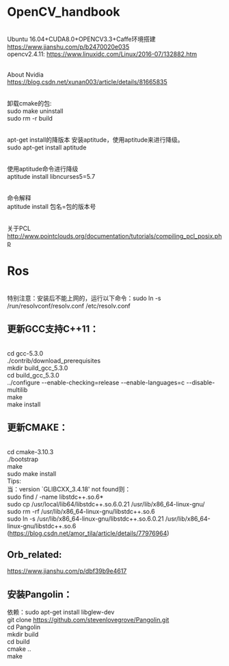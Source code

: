 # OpenCV_handbook
<br>Ubuntu 16.04+CUDA8.0+OPENCV3.3+Caffe环境搭建
<br>https://www.jianshu.com/p/b2470020e035
<br>opencv2.4.11: https://www.linuxidc.com/Linux/2016-07/132882.htm


<br>About Nvidia
<br>https://blog.csdn.net/xunan003/article/details/81665835


<br>卸载cmake的包:
<br>sudo make uninstall
<br>sudo rm -r build




<br>apt-get install的降版本 安装aptitude，使用aptitude来进行降级。　　
<br>sudo apt-get install aptitude


<br>使用aptitude命令进行降级
<br>aptitude install libncurses5=5.7


<br>命令解释
<br>aptitude install 包名=包的版本号  

<br>关于PCL
<br>http://www.pointclouds.org/documentation/tutorials/compiling_pcl_posix.php
# Ros
<br>特别注意：安装后不能上网的，运行以下命令：sudo ln -s /run/resolvconf/resolv.conf /etc/resolv.conf

## 更新GCC支持C++11：
<br>cd gcc-5.3.0
<br>./contrib/download_prerequisites
<br> mkdir build_gcc_5.3.0
<br>cd build_gcc_5.3.0
<br>../configure --enable-checking=release --enable-languages=c --disable-multilib
<br>make
<br>make install
## 更新CMAKE：
<br>cd cmake-3.10.3 
<br>./bootstrap
<br>make 
<br>sudo make install
<br>Tips:
<br>当：version `GLIBCXX_3.4.18' not found则：
<br> sudo find / -name libstdc++.so.6*
<br>sudo cp /usr/local/lib64/libstdc++.so.6.0.21 /usr/lib/x86_64-linux-gnu/
<br> sudo rm -rf  /usr/lib/x86_64-linux-gnu/libstdc++.so.6
<br>sudo ln -s /usr/lib/x86_64-linux-gnu/libstdc++.so.6.0.21 /usr/lib/x86_64-linux-gnu/libstdc++.so.6
(https://blog.csdn.net/amor_tila/article/details/77976964)

## Orb_related:
https://www.jianshu.com/p/dbf39b9e4617
## 安装Pangolin：
依赖：sudo apt-get install libglew-dev
<br>git clone https://github.com/stevenlovegrove/Pangolin.git
<br>cd Pangolin
<br>mkdir build
<br>cd build
<br>cmake ..
<br>make

